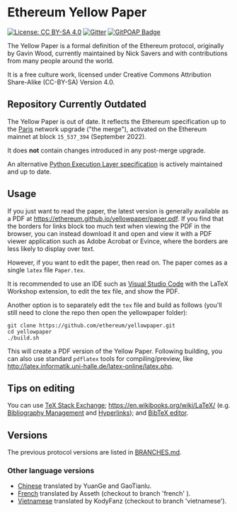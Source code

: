 # Ethereum Yellow Paper

[![License: CC BY-SA 4.0](https://img.shields.io/badge/License-CC%20BY--SA%204.0-lightgrey.svg)](https://creativecommons.org/licenses/by-sa/4.0/)
[![Gitter](https://badges.gitter.im/ethereum/yellowpaper.svg)](https://gitter.im/ethereum/yellowpaper?utm_source=badge&utm_medium=badge&utm_campaign=pr-badge&utm_content=badge)
[![GitPOAP Badge](https://public-api.gitpoap.io/v1/repo/ethereum/yellowpaper/badge)](https://www.gitpoap.io/gh/ethereum/yellowpaper)

The Yellow Paper is a formal definition of the Ethereum protocol, originally by Gavin Wood, currently maintained by Nick Savers and with contributions from many people around the world.

It is a free culture work, licensed under Creative Commons Attribution Share-Alike (CC-BY-SA) Version 4.0.

## Repository Currently Outdated

The Yellow Paper is out of date. It reflects the Ethereum specification up to the [Paris](https://github.com/ethereum/execution-specs/blob/master/network-upgrades/mainnet-upgrades/paris.md) network upgrade ("the merge"), activated on the Ethereum mainnet at block `15_537_394` (September 2022). 

It does **not** contain changes introduced in any post-merge upgrade. 

An alternative [Python Execution Layer specification](https://ethereum.github.io/execution-specs/) is actively maintained and up to date. 

## Usage

If you just want to read the paper, the latest version is generally available as a PDF at https://ethereum.github.io/yellowpaper/paper.pdf. If you find that the borders for links block too much text when viewing the PDF in the browser, you can instead download it and open and view it with a PDF viewer application such as Adobe Acrobat or Evince, where the borders are less likely to display over text.

However, if you want to edit the paper, then read on. The paper comes as a single ``latex`` file ``Paper.tex``.  

It is recommended to use an IDE such as [Visual Studio Code](https://code.visualstudio.com/) with the LaTeX Workshop extension, to edit the tex file, and show the PDF.

Another option is to separately edit the `tex` file and build as follows (you'll still need to clone the repo then open the yellowpaper folder):

```
git clone https://github.com/ethereum/yellowpaper.git
cd yellowpaper
./build.sh
```
This will create a PDF version of the Yellow Paper. Following building, you can also use standard `pdflatex` tools for compiling/preview, like http://latex.informatik.uni-halle.de/latex-online/latex.php.

## Tips on editing

You can use [TeX Stack Exchange](https://tex.stackexchange.com/); https://en.wikibooks.org/wiki/LaTeX/ (e.g. [Bibliography Management](https://en.wikibooks.org/wiki/LaTeX/Bibliography_Management) and [Hyperlinks](https://en.wikibooks.org/wiki/LaTeX/Hyperlinks)); and [BibTeX editor](http://truben.no/latex/bibtex/).

## Versions

The previous protocol versions are listed in [BRANCHES.md](./BRANCHES.md).

### Other language versions
- [Chinese](https://github.com/yuange1024/ethereum_yellowpaper) translated by YuanGe and GaoTianlu.
- [French](https://github.com/asseth/yellowpaper) translated by Asseth (checkout to branch 'french' ).
- [Vietnamese](https://github.com/kodyfanz/ethereum_yellowpaper_vn) translated by KodyFanz (checkout to branch 'vietnamese').